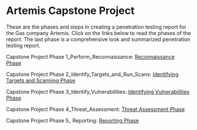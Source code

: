 # Artemis Capstone Project

These are the phases and steps in creating a penetration testing report for the Gas company Artemis. Click on the links below to read the phases of the report. The last phase is a comprehensive look and summarized penetration testing report.

Capstone Project Phase 1_Perform_Reconnaissance: [Reconnaissance Phase
](https://github.com/DarinNaoroji15/Artemis-Capstone-Project/blob/main/Capstone%20Project%20Phase%201_Perform_Reconnaissance.md)

Capstone Project Phase 2_Identify_Targets_and_Run_Scans: [Identifying Targets and Scanning Phase
](https://github.com/DarinNaoroji15/Artemis-Capstone-Project/blob/main/Capstone%20Project%20Phase%202_Identify_Targets_and_Run_Scans.md)

Capstone Project Phase 3_Identify_Vulnerabilities: [Identifying Vulnerabilities Phase
](https://github.com/DarinNaoroji15/Artemis-Capstone-Project/blob/main/Capstone%20Project%20Phase%203_Identify_Vulnerabilities.md)

Capstone Project Phase 4_Threat_Assessment: [Threat Assessment Phase
](https://github.com/DarinNaoroji15/Artemis-Capstone-Project/blob/main/Capstone%20Project%20Phase%204_Threat_Assessment.md)

Capstone Project Phase 5_ Reporting: [Reporting Phase
](https://github.com/DarinNaoroji15/Artemis-Capstone-Project/blob/main/Capstone%20Project%20Phase%205_%20Reporting.md)
